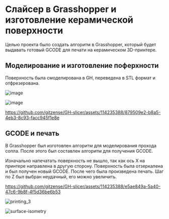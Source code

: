 # Слайсер в Grasshopper и изготовление керамической поверхности

Целью проекта было создать алгоритм в Grasshopper, который будет выдавать готовый GCODE для печати на керамическом 3D-принтере.

## Моделирование и изготовление поферхности 

Поверхность была смоделирована в GH, переведена в STL формат и отфрезерована. 

![image](https://github.com/gitzense/GH-slicer/assets/114235388/1940f2f1-573e-48e4-afe5-89f880b16913)

![image](https://github.com/gitzense/GH-slicer/assets/114235388/70a43063-2507-4681-aa38-65150f6cc0f7)

https://github.com/gitzense/GH-slicer/assets/114235388/879509e2-b8a5-4eb3-8c93-facc945f1e8e

## GCODE и печать

В Grasshopper был изготовлен алгоритм для моделирования прохода сопла. После этого был составлен алгоритм для получения GCODE.

Изначально напечатать поверхность не вышло, так как ось X на принтере направлена в другую сторону. Поверхность была отзеркалена и был получен новый GCODE. После чего была произведена печать. Шаг по Z был выбран неудачный, его можно увеличить.

https://github.com/gitzense/GH-slicer/assets/114235388/e5ae849a-5a40-47c6-9b8f-4f5d36be6b53

![printing_3](https://github.com/gitzense/GH-slicer/assets/114235388/7799150c-fd17-4977-8e42-c7e65edfa9b6)

![surface-isometry](https://github.com/gitzense/GH-slicer/assets/114235388/6e525de2-be9c-402d-aaf4-5ac89c5cec6c)


